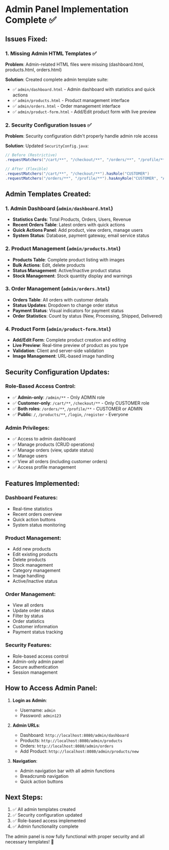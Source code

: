# Admin Panel Implementation Complete ✅

## Issues Fixed:

### 1. **Missing Admin HTML Templates** ✅
**Problem**: Admin-related HTML files were missing (dashboard.html, products.html, orders.html)

**Solution**: Created complete admin template suite:
- ✅ `admin/dashboard.html` - Admin dashboard with statistics and quick actions
- ✅ `admin/products.html` - Product management interface
- ✅ `admin/orders.html` - Order management interface  
- ✅ `admin/product-form.html` - Add/Edit product form with live preview

### 2. **Security Configuration Issues** ✅
**Problem**: Security configuration didn't properly handle admin role access

**Solution**: Updated `SecurityConfig.java`:
```java
// Before (Restrictive)
.requestMatchers("/cart/**", "/checkout/**", "/orders/**", "/profile/**").hasRole("CUSTOMER")

// After (Flexible)
.requestMatchers("/cart/**", "/checkout/**").hasRole("CUSTOMER")
.requestMatchers("/orders/**", "/profile/**").hasAnyRole("CUSTOMER", "ADMIN")
```

## Admin Templates Created:

### 1. **Admin Dashboard** (`admin/dashboard.html`)
- **Statistics Cards**: Total Products, Orders, Users, Revenue
- **Recent Orders Table**: Latest orders with quick actions
- **Quick Actions Panel**: Add product, view orders, manage users
- **System Status**: Database, payment gateway, email service status

### 2. **Product Management** (`admin/products.html`)
- **Products Table**: Complete product listing with images
- **Bulk Actions**: Edit, delete products
- **Status Management**: Active/Inactive product status
- **Stock Management**: Stock quantity display and warnings

### 3. **Order Management** (`admin/orders.html`)
- **Orders Table**: All orders with customer details
- **Status Updates**: Dropdown to change order status
- **Payment Status**: Visual indicators for payment status
- **Order Statistics**: Count by status (New, Processing, Shipped, Delivered)

### 4. **Product Form** (`admin/product-form.html`)
- **Add/Edit Form**: Complete product creation and editing
- **Live Preview**: Real-time preview of product as you type
- **Validation**: Client and server-side validation
- **Image Management**: URL-based image handling

## Security Configuration Updates:

### **Role-Based Access Control**:
- ✅ **Admin-only**: `/admin/**` - Only ADMIN role
- ✅ **Customer-only**: `/cart/**`, `/checkout/**` - Only CUSTOMER role  
- ✅ **Both roles**: `/orders/**`, `/profile/**` - CUSTOMER or ADMIN
- ✅ **Public**: `/`, `/products/**`, `/login`, `/register` - Everyone

### **Admin Privileges**:
- ✅ Access to admin dashboard
- ✅ Manage products (CRUD operations)
- ✅ Manage orders (view, update status)
- ✅ Manage users
- ✅ View all orders (including customer orders)
- ✅ Access profile management

## Features Implemented:

### **Dashboard Features**:
- Real-time statistics
- Recent orders overview
- Quick action buttons
- System status monitoring

### **Product Management**:
- Add new products
- Edit existing products
- Delete products
- Stock management
- Category management
- Image handling
- Active/Inactive status

### **Order Management**:
- View all orders
- Update order status
- Filter by status
- Order statistics
- Customer information
- Payment status tracking

### **Security Features**:
- Role-based access control
- Admin-only admin panel
- Secure authentication
- Session management

## How to Access Admin Panel:

1. **Login as Admin**:
   - Username: `admin`
   - Password: `admin123`

2. **Admin URLs**:
   - Dashboard: `http://localhost:8080/admin/dashboard`
   - Products: `http://localhost:8080/admin/products`
   - Orders: `http://localhost:8080/admin/orders`
   - Add Product: `http://localhost:8080/admin/products/new`

3. **Navigation**:
   - Admin navigation bar with all admin functions
   - Breadcrumb navigation
   - Quick action buttons

## Next Steps:
1. ✅ All admin templates created
2. ✅ Security configuration updated
3. ✅ Role-based access implemented
4. ✅ Admin functionality complete

The admin panel is now fully functional with proper security and all necessary templates! 🎉


